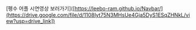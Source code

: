 [펭수 어플 시연영상 보러가기]([https://leebo-ram.github.io/Navbar/](https://drive.google.com/file/d/1108Iyt75N3MHsUe4Gja5DyS1ESqZHNkL/view?usp=drive_link])
